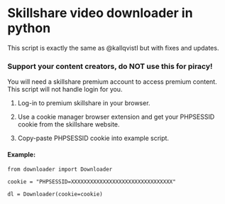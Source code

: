 # Skillshare video downloader in python

This script is exactly the same as @kallqvistI but with fixes and updates.

### Support your content creators, do NOT use this for piracy!

You will need a skillshare premium account to access premium content.
This script will not handle login for you.

1. Log-in to premium skillshare in your browser.

2. Use a cookie manager browser extension and get your PHPSESSID cookie from the skillshare website.

3. Copy-paste PHPSESSID cookie into example script.

#### Example:
```
from downloader import Downloader

cookie = "PHPSESSID=XXXXXXXXXXXXXXXXXXXXXXXXXXXXXXXX"

dl = Downloader(cookie=cookie)

